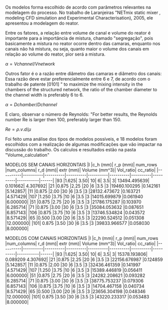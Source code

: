 Os modelos forma escolhido de acordo com parâmetros relevantes na modelagem do processo.
No trabalho de Laranjeiras "NETmix static mixer , modeling CFD simulation and Experimental Characterisation), 2005, ele apresentou a modelagem do reator.

Entre os fatores, a relação entre volume de canal e volume do reator é importante para a importância de mistura, chamado "segregação", pois basicamente a mistura no reator ocorre dentro das camaras, enquanto nos canais não há mistura, ou seja, quanto maior o volume dos canais em relação ao volume do reator, pior será a mistura. 

 $α = Vchannel / Vnetwork$

Outros fator é o a razão entre diâmetro das camaras e diâmetro dos canais:
Essa razão deve estar preferencialmente entre 6 e 7, de acordo com o trabalho de patente [0101] " to maximize the mixing intensity in the chambers of the structured network, the ratio of the chamber diameter to the channel width is preferably 6 to 6. 

$α = Dchamber / Dchannel$

E claro, observar o número de Reynolds:
"For better results, the Reynolds number Re is larger then 100, preferably larger than 150. 

$Re = ρ . v . d / μ$

Foi feito uma análise dos tipos de modelos possíveis, e 18 modelos foram escolhidos com a realização de algumas modificações que vão impactar na discussão do trabalho. 
Os calculos e resultados estão na pasta "Volume_calculation"

MODELOS SEM CANAIS HORIZONTAIS
|I	|c_h (mm)|	r_p (mm)|	num_rows	|num_columns|	r_d (mm)|	extr (mm)|	Volume (mm^3)|	Vol_ratio|	cc_ratio|
|----------|----------|----------|----------|----------|----------|----------|----------|-----------|------|
|93	|1.625|	3.50|	10|	6|	3.5|	3|	13494.495639|	0.101662|	4.307692|
|21	|0.875	|2.25	|20	|6	|3.5	|3	|19460.100295	|0.142161	|5.142857|
|11	|0.875	|2.00	|30	|6	|3.5	|3	|28132.473672	|0.163721	|4.571429|
|107	|1.250	|3.75	|10	|6	|3.5	|3	|14015.699879	|0.061940	|6.000000|
|51	|0.875	|2.75	|20	|6	|3.5	|3	|21786.175287	|0.103970	|6.285714|
|71	|0.875	|3.00	|30	|6	|3.5	|3	|35084.053632	|0.087651	|6.857143|
|106	|0.875	|3.75	|10	|6	|3.5	|3	|13746.534824	|0.043572	|8.571429|
|65	|0.500	|3.00	|20	|6	|3.5	|3	|22290.524512	|0.051308	|12.000000|
|101|	0.875	|3.50	|30	|6	|3.5	|3	|39833.966577	|0.058030	|8.000000|

MODELOS COM CANAIS HORIZONTAIS
|I	|c_h (mm)|	r_p (mm)|	num_rows	|num_columns|	r_d (mm)|	extr (mm)|	Volume (mm^3)|	Vol_ratio|	cc_ratio|
|----------|----------|----------|----------|----------|----------|----------|----------|-----------|------|
|93	|1.625|	3.50|	10|	6|	3.5|	3|	15378.193806|	0.089209	4.307692|
|21	|0.875	|2.25	|20	|6	|3.5	|3	|22156.676987	|0.124859	|5.142857|
|11	|0.875	|2.00	|30	|6	|3.5	|3	|32436.461359	|0.141997	|4.571429|
|107	|1.250	|3.75	|10	|6	|3.5	|3	|15389.446819	|0.056411	|6.000000|
|51	|0.875	|2.75	|20	|6	|3.5	|3	|24282.208621	|0.093282	|6.285714|
|71	|0.875	|3.00	|30	|6	|3.5	|3	|38775.753237	|0.079306	|6.857143|
|106	|0.875	|3.75	|10	|6	|3.5	|3	|14704.467158		|0.040734	|8.571429|
|65	|0.500	|3.00	|20	|6	|3.5	|3	|23656.304198	|0.048346	|12.000000|
|101|	0.875	|3.50	|30	|6	|3.5	|3	|43220.233317		|0.053483	|8.000000|
